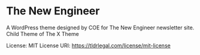 # The New Engineer

A WordPress theme designed by COE for The New Engineer newsletter site. Child Theme of The X Theme

License: MIT
License URI: https://tldrlegal.com/license/mit-license



